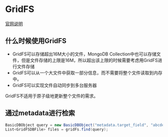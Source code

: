 # GridFS
[官网说明](https://docs.mongodb.com/manual/core/gridfs/#chunk-disambiguation)
## 什么时候使用GridFS
* GridFS可以存储超出16M大小的文件，MongoDB Collection中也可以存储文件，但是文件存储的上限是16M，所以超出该上限的时候需要考虑用GridFS进行文件存储
* GridFS可以从一个大文件中获取一部分信息，而不需要将整个文件读取到内存中。
* GridFS可以实现文件自动同步到多台服务器

GridFS不适用于原子级地更新整个文件的需求。
## 通过metadata进行检索
```csharp
BasicDBObject query = new BasicDBObject("metadata.target_field", "abcdefg"));
List<GridFSDBFile> files = gridFs.find(query);
```